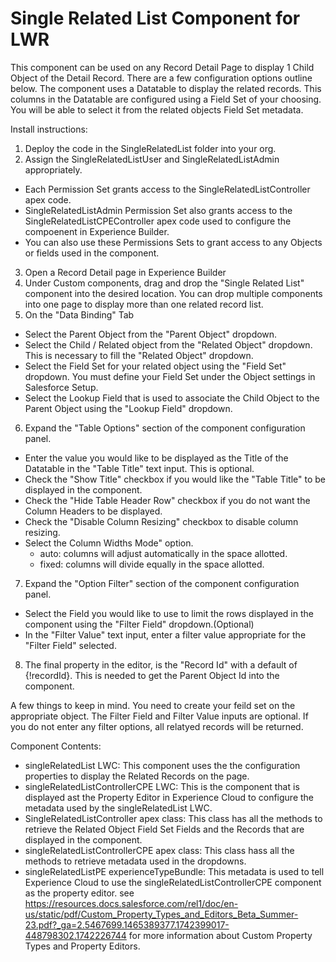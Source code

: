 # Single Related List Component for LWR
This component can be used on any Record Detail Page to display 1 Child Object of the Detail Record. 
There are a few configuration options outline below.
The component uses a Datatable to display the related records. This columns in the Datatable are configured using a Field Set of your choosing. You will be able to select it from the related objects Field Set metadata.


Install instructions:
1. Deploy the code in the SingleRelatedList folder into your org.
2. Assign the SingleRelatedListUser and SingleRelatedListAdmin appropriately.
  -  Each Permission Set grants access to the SingleRelatedListController apex code.
  -  SingleRelatedListAdmin Permission Set also grants access to the SingleRelatedListCPEController apex code used to configure the compoenent in Experience Builder.
  -  You can also use these Permissions Sets to grant access to any Objects or fields used in the component.
3. Open a Record Detail page in Experience Builder
4. Under Custom components, drag and drop the "Single Related List" component into the desired location. You can drop multiple components into one page to display more than one related record list.
5. On the "Data Binding" Tab 
  - Select the Parent Object from the "Parent Object" dropdown.
  - Select the Child / Related object from the "Related Object" dropdown. This is necessary to fill the "Related Object" dropdown.
  - Select the Field Set for your related object using the "Field Set" dropdown. You must define your Field Set under the Object settings in Salesforce Setup.
  - Select the Lookup Field that is used to associate the Child Object to the Parent Object using the "Lookup Field" dropdown.
6. Expand the "Table Options" section of the component configuration panel.
  - Enter the value you would like to be displayed as the Title of the Datatable in the "Table Title" text input. This is optional.
  - Check the "Show Title" checkbox if you would like the "Table Title" to be displayed in the component.
  - Check the "Hide Table Header Row" checkbox if you do not want the Column Headers to be displayed.
  - Check the "Disable Column Resizing" checkbox to disable column resizing.
  - Select the Column Widths Mode" option. 
    - auto: columns will adjust automatically in the space allotted.
    - fixed: columns will divide equally in the space allotted.
7. Expand the "Option Filter" section of the component configuration panel.
  - Select the Field you would like to use to limit the rows displayed in the component using the "Filter Field" dropdown.(Optional)
  - In the "Filter Value" text input, enter a filter value appropriate for the "Filter Field" selected.
8. The final property in the editor, is the "Record Id" with a default of {!recordId}. This is needed to get the Parent Object Id into the component. 
  

A few things to keep in mind.
You need to create your feild set on the appropriate object.
The Filter Field and Filter Value inputs are optional. If you do not enter any filter options, all relatyed records will be returned. 


Component Contents:
- singleRelatedList LWC: This component uses the the configuration properties to display the Related Records on the page.
- singleRelatedListControllerCPE LWC: This is the component that is displayed ast the Property Editor in Experience Cloud to configure the metadata used by the singleRelatedList LWC.
- SingleRelatedListController apex class: This class has all the methods to retrieve the Related Object Field Set Fields and the Records that are displayed in the component.
- singleRelatedListControllerCPE apex class: This class hass all the methods to retrieve metadata used in the dropdowns.
- singleRelatedListPE experienceTypeBundle: This metadata is used to tell Experience Cloud to use the singleRelatedListControllerCPE component as the property editor. see https://resources.docs.salesforce.com/rel1/doc/en-us/static/pdf/Custom_Property_Types_and_Editors_Beta_Summer-23.pdf?_ga=2.5467699.1465389377.1742399017-448798302.1742226744 for more information about Custom Property Types and Property Editors.